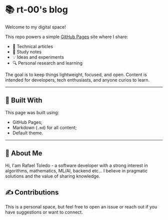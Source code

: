 # 📚 rt-00's blog

Welcome to my digital space!

This repo powers a simple [GitHub Pages](https://pages.github.com/) site where I share:

- 📄 Technical articles
- 📝 Study notes
- 💡 Ideas and experiments
- 🔍 Personal research and learning

The goal is to keep things lightweight, focused, and open. Content is intended for developers, tech enthusiasts, and anyone curios to learn.

---

## 🔧 Built With

This page was built using:

- GitHub Pages;
- Markdown (`.md`) for all content;
- Default theme.

---

## 👤 About Me

Hi, I'am Rafael Toledo - a software developer with a strong interest in algorithms, mathematics, ML/AI, backend etc... I believe in pragmatic solutions and the value of sharing knowledge.

## ✍️ Contributions

This is a personal space, but feel free to open an issue or reach out if you have suggestions or want to connect.
